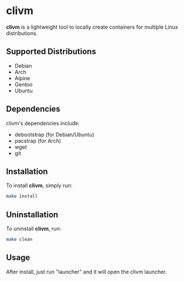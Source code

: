 # clivm

**clivm** is a lightweight tool to locally create containers for multiple Linux distributions.

## Supported Distributions

- Debian  
- Arch  
- Alpine  
- Gentoo  
- Ubuntu

## Dependencies
clivm's dependencies include:
- debootstrap (for Debian/Ubuntu)
- pacstrap (for Arch)
- wget
- git

## Installation

To install **clivm**, simply run:

```bash
make install
```

## Uninstallation

To uninstall **clivm**, run:

```bash
make clean
```

## Usage

After install, just run "launcher" and it will open the clivm launcher.
